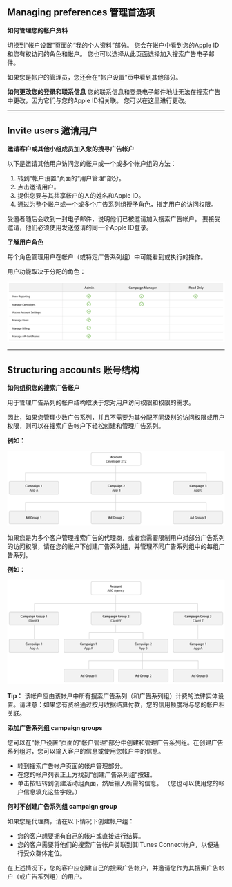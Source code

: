 ## Managing preferences 管理首选项

**如何管理您的帐户资料**

切换到“帐户设置”页面的“我的个人资料”部分。 您会在帐户中看到您的Apple ID和您有权访问的角色和帐户。 您也可以选择从此页面选择加入搜索广告电子邮件。

如果您是帐户的管理员，您还会在“帐户设置”页中看到其他部分。

**如何更改您的登录和联系信息**
您的联系信息和登录电子邮件地址无法在搜索广告中更改，因为它们与您的Apple ID相关联。 您可以在这里进行更改。

---

## Invite users 邀请用户

**邀请客户或其他小组成员加入您的搜寻广告帐户**

以下是邀请其他用户访问您的帐户或一个或多个帐户组的方法：

1. 转到“帐户设置”页面的“用户管理”部分。
2. 点击邀请用户。
3. 提供您要与其共享帐户的人的姓名和Apple ID。
4. 通过为整个帐户或一个或多个广告系列组授予角色，指定用户的访问权限。

受邀者随后会收到一封电子邮件，说明他们已被邀请加入搜索广告帐户。 要接受邀请，他们必须使用发送邀请的同一个Apple ID登录。

**了解用户角色**

每个角色管理用户在帐户（或特定广告系列组）中可能看到或执行的操作。

用户功能取决于分配的角色：

![sharing-accounts_large_2x.png](img/sharing-accounts_large_2x.png)

---

## Structuring accounts 账号结构

**如何组织您的搜索广告帐户**

用于管理广告系列的帐户结构取决于您对用户访问权限和权限的需求。

因此，如果您管理少数广告系列，并且不需要为其分配不同级别的访问权限或用户权限，则可以在搜索广告帐户下轻松创建和管理广告系列。

**例如：**

![structuring-accounts-1_large_2x.png](img/structuring-accounts-1_large_2x.png)

如果您是为多个客户管理搜索广告的代理商，或者您需要限制用户对部分广告系列的访问权限，请在您的帐户下创建广告系列组，并管理不同广告系列组中的每组广告系列。

**例如：**

![structuring-accounts-2_large_2x.png](img/structuring-accounts-2_large_2x.png)

**Tip：**
该帐户应由该帐户中所有搜索广告系列（和广告系列组）计费的法律实体设置。请注意：如果您有资格通过按月收据结算付款，您的信用额度将与您的帐户相关联。

**添加广告系列组 campaign groups**

您可以在“帐户设置”页面的“帐户管理”部分中创建和管理广告系列组。在创建广告系列组时，您可以输入客户的信息或使用您帐户中的信息。

* 转到搜索广告帐户页面的帐户管理部分。
* 在您的帐户列表正上方找到“创建广告系列组”按钮。
* 单击按钮转到创建活动组页面，然后输入所需的信息。 （您也可以使用您的帐户信息填充这些字段。）

**何时不创建广告系列组 campaign group**

如果您是代理商，请在以下情况下创建帐户组：

* 您的客户想要拥有自己的帐户或直接进行结算。
* 您的客户需要将他们的搜索广告帐户关联到其iTunes Connect帐户，以便进行受众群体定位。

在上述情况下，您的客户应创建自己的搜索广告帐户，并邀请您作为其搜索广告帐户（或广告系列组）的用户。



